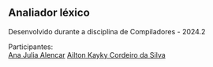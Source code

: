 ## Analiador léxico
Desenvolvido durante a disciplina de Compiladores - 2024.2

Participantes:<br>
[Ana Julia Alencar](https://github.com/anaahnb)
[Ailton Kayky Cordeiro da Silva](https://github.com/kaykyc)
